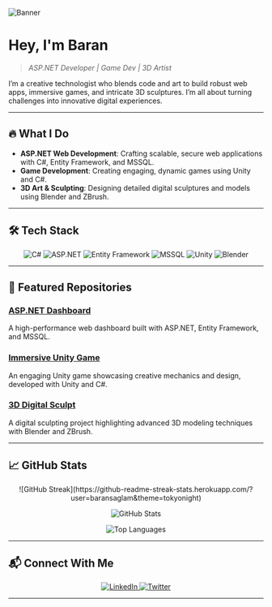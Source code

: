 ![Banner](https://media4.giphy.com/media/v1.Y2lkPTc5MGI3NjExZmQxMTdoYzlxYnVtaHQ3YXY5b3pjM2FoNDNlaDY5aGNxdHZ3MXBvMSZlcD12MV9pbnRlcm5hbF9naWZfYnlfaWQmY3Q9Zw/26tn33aiTi1jkl6H6/giphy.gif)

# Hey, I'm **Baran**
> *ASP.NET Developer | Game Dev | 3D Artist*

I’m a creative technologist who blends code and art to build robust web apps, immersive games, and intricate 3D sculptures. I’m all about turning challenges into innovative digital experiences.

---

## 🔥 What I Do
- **ASP.NET Web Development**: Crafting scalable, secure web applications with C#, Entity Framework, and MSSQL.
- **Game Development**: Creating engaging, dynamic games using Unity and C#.
- **3D Art & Sculpting**: Designing detailed digital sculptures and models using Blender and ZBrush.

---

## 🛠 Tech Stack

<div align="center">
  <img src="https://img.shields.io/badge/C%23-239120?style=flat-square&logo=csharp&logoColor=white" alt="C#"/>
  <img src="https://img.shields.io/badge/ASP.NET-5C2D91?style=flat-square&logo=dotnet&logoColor=white" alt="ASP.NET"/>
  <img src="https://img.shields.io/badge/Entity%20Framework-512BD4?style=flat-square&logo=dotnet&logoColor=white" alt="Entity Framework"/>
  <img src="https://img.shields.io/badge/MSSQL-CC2927?style=flat-square&logo=microsoftsqlserver&logoColor=white" alt="MSSQL"/>
  <img src="https://img.shields.io/badge/Unity-000000?style=flat-square&logo=unity&logoColor=white" alt="Unity"/>
  <img src="https://img.shields.io/badge/Blender-F5792A?style=flat-square&logo=blender&logoColor=white" alt="Blender"/>
</div>

---

## 🚀 Featured Repositories

### [ASP.NET Dashboard](https://github.com/baransaglam/project1)  
A high-performance web dashboard built with ASP.NET, Entity Framework, and MSSQL.

### [Immersive Unity Game](https://github.com/baransaglam/project2)  
An engaging Unity game showcasing creative mechanics and design, developed with Unity and C#.

### [3D Digital Sculpt](https://github.com/baransaglam/project3)  
A digital sculpting project highlighting advanced 3D modeling techniques with Blender and ZBrush.

---

## 📈 GitHub Stats

<div align="center">
  <!-- Streak Stats -->
  ![GitHub Streak](https://github-readme-streak-stats.herokuapp.com/?user=baransaglam&theme=tokyonight)

  <!-- General GitHub Stats -->
  ![GitHub Stats](https://github-readme-stats.vercel.app/api?username=baransaglam&show_icons=true&theme=tokyonight) <br>

  <!-- Top Languages -->
  ![Top Languages](https://github-readme-stats.vercel.app/api/top-langs/?username=baransaglam&layout=compact&theme=tokyonight)
</div>

---

## 📬 Connect With Me

<div align="center">
  <a href="https://www.linkedin.com/in/yusuf-baran-sağlam-2a10302a7" target="_blank">
    <img src="https://img.shields.io/badge/LinkedIn-0077B5?style=flat-square&logo=linkedin&logoColor=white" alt="LinkedIn"/>
  </a>
  <a href="https://twitter.com/baransaglam" target="_blank">
    <img src="https://img.shields.io/badge/Twitter-1DA1F2?style=flat-square&logo=twitter&logoColor=white" alt="Twitter"/>
  </a>
</div>

---

